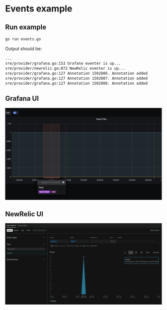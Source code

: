 # Events example

## Run example

```sh
go run events.go
```

Output should be:
```log
...
sre/provider/grafana.go:153 Grafana eventer is up...
sre/provider/newrelic.go:872 NewRelic eventer is up...
sre/provider/grafana.go:127 Annotation 1502806. Annotation added
sre/provider/grafana.go:127 Annotation 1502807. Annotation added
sre/provider/grafana.go:127 Annotation 1502808. Annotation added
```

## Grafana UI

![Grafana](/examples/grafana-events.jpg)

## NewRelic UI

![NewRelic](/examples/newrelic-events.jpg)
